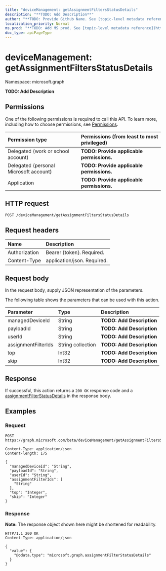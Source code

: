 ```yaml
---
title: "deviceManagement: getAssignmentFiltersStatusDetails"
description: "**TODO: Add Description**"
author: "**TODO: Provide Github Name. See [topic-level metadata reference](https://msgo.azurewebsites.net/add/document/guidelines/metadata.html#topic-level-metadata)**"
localization_priority: Normal
ms.prod: "**TODO: Add MS prod. See [topic-level metadata reference](https://msgo.azurewebsites.net/add/document/guidelines/metadata.html#topic-level-metadata)**"
doc_type: apiPageType
---
```


# deviceManagement: getAssignmentFiltersStatusDetails
Namespace: microsoft.graph

**TODO: Add Description**

## Permissions
One of the following permissions is required to call this API. To learn more, including how to choose permissions, see [Permissions](/graph/permissions-reference).

|Permission type|Permissions (from least to most privileged)|
|:---|:---|
|Delegated (work or school account)|**TODO: Provide applicable permissions.**|
|Delegated (personal Microsoft account)|**TODO: Provide applicable permissions.**|
|Application|**TODO: Provide applicable permissions.**|

## HTTP request

<!-- {
  "blockType": "ignored"
}
-->
``` http
POST /deviceManagement/getAssignmentFiltersStatusDetails
```

## Request headers
|Name|Description|
|:---|:---|
|Authorization|Bearer {token}. Required.|
|Content-Type|application/json. Required.|

## Request body
In the request body, supply JSON representation of the parameters.

The following table shows the parameters that can be used with this action.

|Parameter|Type|Description|
|:---|:---|:---|
|managedDeviceId|String|**TODO: Add Description**|
|payloadId|String|**TODO: Add Description**|
|userId|String|**TODO: Add Description**|
|assignmentFilterIds|String collection|**TODO: Add Description**|
|top|Int32|**TODO: Add Description**|
|skip|Int32|**TODO: Add Description**|



## Response

If successful, this action returns a `200 OK` response code and a [assignmentFilterStatusDetails](../resources/intune-assignmentfilterstatusdetails.md) in the response body.

## Examples

### Request
<!-- {
  "blockType": "request",
  "name": "devicemanagement_getassignmentfiltersstatusdetails"
}
-->
``` http
POST https://graph.microsoft.com/beta/deviceManagement/getAssignmentFiltersStatusDetails

Content-Type: application/json
Content-length: 175

{
  "managedDeviceId": "String",
  "payloadId": "String",
  "userId": "String",
  "assignmentFilterIds": [
    "String"
  ],
  "top": "Integer",
  "skip": "Integer"
}
```


### Response
**Note:** The response object shown here might be shortened for readability.
<!-- {
  "blockType": "response",
  "truncated": true,
  "@odata.type": "microsoft.graph.assignmentFilterStatusDetails"
}
-->
``` http
HTTP/1.1 200 OK
Content-Type: application/json

{
  "value": {
    "@odata.type": "microsoft.graph.assignmentFilterStatusDetails"
  }
}
```

